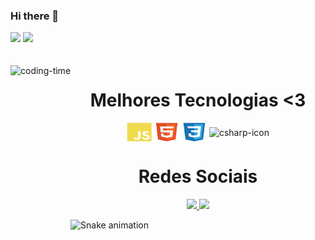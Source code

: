 ### Hi there 👋


<div>
  
  <img  height="180em" src="https://github-readme-stats.vercel.app/api?username=smViana19&show_icons=true&theme=outrun&include_all_commits=true&count_private=true"/>
  <img align="" height="180em" src="https://github-readme-stats.vercel.app/api/top-langs/?username=smViana19&layout=compact&langs_count=16&theme=outrun"/>
</div>



<br>
<div  align="center"> 
  <div style="display: inline_block"><br>
    <img align="left" height="250" alt="coding-time" src="https://user-images.githubusercontent.com/74038190/225813708-98b745f2-7d22-48cf-9150-083f1b00d6c9.gif">
    <h1 align="center">Melhores Tecnologias <3</h1>
    <img align="center" height="30" width="40" alt="js-icon"  src="https://raw.githubusercontent.com/devicons/devicon/master/icons/javascript/javascript-plain.svg">
    <img align="center" height="30" width="40" alt="html-icon" src="https://raw.githubusercontent.com/devicons/devicon/master/icons/html5/html5-original.svg">
    <img align="center" height="30" width="40" alt="css-icon" src="https://raw.githubusercontent.com/devicons/devicon/master/icons/css3/css3-original.svg">
    <img align="center" height="30" width="40" alt="csharp-icon" src="https://raw.githubusercontent.com/jmnote/z-icons/master/svg/csharp.svg">
   </div>

   <h1 align="center">Redes Sociais</h1>
    <a href = "https://www.linkedin.com/in/samuel-viana-aab511266/">
      <img width="60" src="https://user-images.githubusercontent.com/74038190/235294012-0a55e343-37ad-4b0f-924f-c8431d9d2483.gif">
    </a>
    <a href = "https://www.instagram.com/sm_vianaa/">
      <img width="60" src="https://user-images.githubusercontent.com/74038190/235294013-a33e5c43-a01c-43f6-b44d-a406d8b4ab75.gif">
    </a>
    </div>
    
  ![Snake animation](https://github.com/smViana19/smViana19/blob/output/github-contribution-grid-snake.svg)

